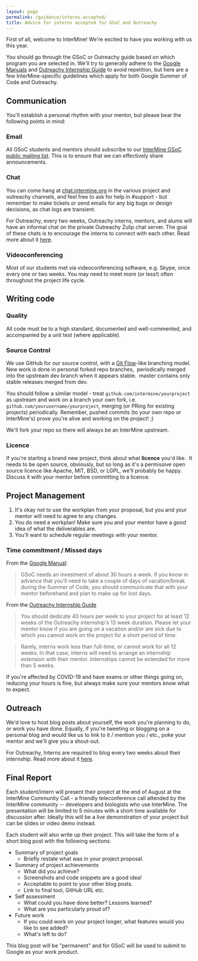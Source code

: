 ```yaml
---
layout: page
permalink: /guidance/interns-accepted/
title: Advice for interns accepted for GSoC and Outreachy
---
```


First of all, welcome to InterMine! We're excited to have you working with us this year.

You should go through the GSoC or Outreachy guide based on which program you are selected in.
We'll try to generally adhere to the [Google Manuals](https://developers.google.com/open-source/gsoc/resources/guide) and [Outreachy Internship Guide](https://www.outreachy.org/docs/internship/) to avoid repetition, but here are a few InterMine-specific guidelines which apply for both Google Summer of Code and Outreachy.

## Communication

You'll establish a personal rhythm with your mentor, but please bear the following points in mind:

### Email

All GSoC students and mentors should subscribe to our [InterMine GSoC public mailing list](https://lists.cam.ac.uk/mailman/listinfo/gen-intermine-gsoc-public). This is to ensure that we can effectively share announcements.

### Chat

You can come hang at [chat.intermine.org](http://chat.intermine.org) in the various project and outreachy channels, and feel free to ask for help in #support - but remember to make tickets or send emails for any big bugs or design decisions, as chat logs are transient.

For Outreachy, every two weeks, Outreachy interns, mentors, and alums will have an informal chat on the private Outreachy Zulip chat server. The goal of these chats is to encourage the interns to connect with each other. Read more about it [here](https://www.outreachy.org/docs/internship/#chats).

### Videoconferencing

Most of our students met via videoconferencing software, e.g. Skype, once every one or two weeks. You may need to meet more (or less!) often throughout the project life cycle.

## Writing code

### Quality

All code must be to a high standard, documented and well-commented, and accompanied by a unit test (where applicable).

### Source Control

We use GitHub for our source control, with a [Git Flow](http://nvie.com/posts/a-successful-git-branching-model/)-like branching model. New work is done in personal forked repo branches,  periodically merged into the upstream dev branch when it appears stable.  master contains only stable releases merged from dev.

You should follow a similar model - treat `github.com/intermine/yourproject` as upstream and work on a branch your own fork, i.e. `github.com/yourusername/yourproject`, merging (or PRing for existing projects) periodically. Remember, pushed commits (to your own repo or InterMine's) prove you're alive and working on the project! ;)

We'll fork your repo so there will always be an InterMine upstream.

### Licence

If you're starting a brand new project, think about what **licence** you'd like.  It needs to be open source, obviously, but so long as it's a permissive open source licence like Apache, MIT, BSD, or LGPL, we'll probably be happy. Discuss it with your mentor before committing to a licence.

## Project Management

1. It's okay not to use the workplan from your proposal, but you and your mentor will need to agree to any changes.
2. You do need a workplan! Make sure you and your mentor have a good idea of what the deliverables are.
3. You'll want to schedule regular meetings with your mentor.

### Time commitment / Missed days

From the [Google Manual](https://developers.google.com/open-source/gsoc/resources/guide):


>GSoC needs an investment of about 30 hours a week. If you know in advance that you’ll need to take a couple of days of vacation/break during the Summer of Code, you should communicate that with your mentor beforehand and plan to make up for lost days.

From the [Outreachy Internship Guide](https://www.outreachy.org/docs/internship/)

>You should dedicate 40 hours per week to your project for at least 12 weeks of the Outreachy internship's 13 week duration. Please let your mentor know if you are going on a vacation and/or are sick due to which you cannot work on the project for a short period of time.

>Rarely, interns work less than full-time, or cannot work for all 12 weeks. In that case, interns will need to arrange an internship extension with their mentor. Internships cannot be extended for more than 5 weeks.

If you're affected by COVID-19 and have exams or other things going on, reducing your hours is fine, but always make sure your mentors know what to expect. 

## Outreach

We'd love to host blog posts about yourself, the work you're planning to do, or work you have done. Equally, if you're tweeting or blogging on a personal blog and would like us to link to it / mention you / etc., poke your mentor and we'll give you a shout-out.

For Outreachy, Interns are required to blog every two weeks about their internship. Read more about it [here](https://www.outreachy.org/docs/internship/#blog).

## Final Report

Each student/intern will present their project at the end of August at the InterMine Community Call - a friendly teleconference call attended by the InterMine community -- developers and biologists who use InterMine. The presentation will be limited to 5 minutes with a short time available for discussion after. Ideally this will be a live demonstration of your project but can be slides or video demo instead. 

Each student will also write up their project. This will take the form of a short blog post with the following sections:

* Summary of project goals 
  * Briefly restate what was in your project proposal.
* Summary of project achievements
  * What did you achieve?
  * Screenshots and code snippets are a good idea!
  * Acceptable to point to your other blog posts.
  * Link to final tool, GitHub URL etc.
* Self assessment 
  * What could you have done better? Lessons learned?
  * What are you particularly proud of?
* Future work
  * If you could work on your project longer, what features would you like to see added?
  * What's left to do?

This blog post will be "permanent" and for GSoC will be used to submit to Google as your work product.
